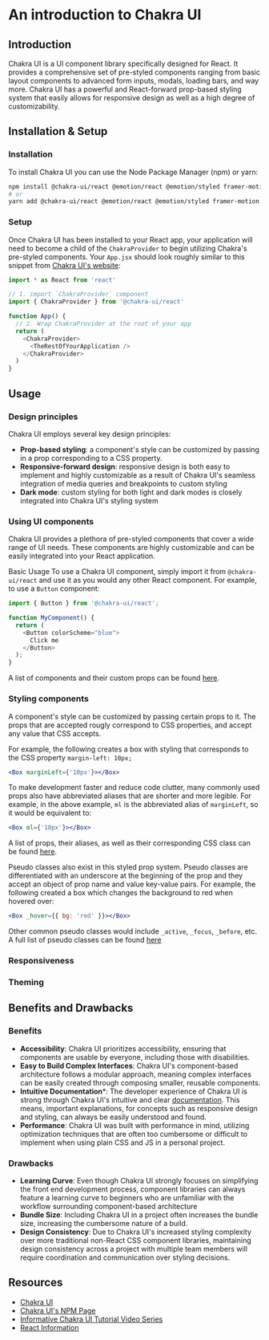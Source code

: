 # An introduction to Chakra UI

## Introduction
Chakra UI is a UI component library specifically designed for React. It provides a comprehensive set of pre-styled components ranging from basic layout components to advanced form inputs, modals, loading bars, and way more. Chakra UI has a powerful and React-forward prop-based styling system that easily allows for responsive design as well as a high degree of customizability.

## Installation & Setup
### Installation
To install Chakra UI you can use the Node Package Manager (npm) or yarn:
```bash
npm install @chakra-ui/react @emotion/react @emotion/styled framer-motion
# or
yarn add @chakra-ui/react @emotion/react @emotion/styled framer-motion
```
### Setup
Once Chakra UI has been installed to your React app, your application will need to become a child of the `ChakraProvider` to begin utilizing Chakra's pre-styled components. Your `App.jsx` should look roughly similar to this snippet from [Chakra UI's website](https://chakra-ui.com/getting-started):
```js
import * as React from 'react'

// 1. import `ChakraProvider` component
import { ChakraProvider } from '@chakra-ui/react'

function App() {
  // 2. Wrap ChakraProvider at the root of your app
  return (
    <ChakraProvider>
      <TheRestOfYourApplication />
    </ChakraProvider>
  )
}
```

## Usage

### Design principles

Chakra UI employs several key design principles:

- **Prop-based styling**: a component's style can be customized by passing in a prop corresponding to a CSS property.
- **Responsive-forward design**: responsive design is both easy to implement and highly customizable as a result of Chakra UI's seamless integration of media queries and breakpoints to custom styling
- **Dark mode**: custom styling for both light and dark modes is closely integrated into Chakra UI's styling system

### Using UI components

Chakra UI provides a plethora of pre-styled components that cover a wide range of UI needs. These components are highly customizable and can be easily integrated into your React application.

Basic Usage
To use a Chakra UI component, simply import it from `@chakra-ui/react` and use it as you would any other React component. For example, to use a `Button` component:

```js
import { Button } from '@chakra-ui/react';

function MyComponent() {
  return (
    <Button colorScheme="blue">
      Click me
    </Button>
  );
}
```
A list of components and their custom props can be found [here](https://chakra-ui.com/docs/components).


### Styling components

A component's style can be customized by passing certain props to it. The props that are accepted rougly correspond to CSS properties, and accept any value that CSS accepts.

For example, the following creates a box with styling that corresponds to the CSS property `margin-left: 10px;`
```jsx
<Box marginLeft={'10px'}></Box>
```
To make development faster and reduce code clutter, many commonly used props also have abbreviated aliases that are shorter and more legible. For example, in the above example, `ml` is the abbreviated alias of `marginLeft`, so it would be equivalent to:
```jsx
<Box ml={'10px'}></Box>
```
A list of props, their aliases, as well as their corresponding CSS class can be found [here](https://chakra-ui.com/docs/styled-system/style-props).

Pseudo classes also exist in this styled prop system. Pseudo classes are differentiated with an underscore at the beginning of the prop and they accept an object of prop name and value key-value pairs. For example, the following created a box which changes the background to red when hovered over:
```jsx
<Box _hover={{ bg: 'red' }}></Box>
```
Other common pseudo classes would include `_active`, `_focus`, `_before`, etc. A full list of pseudo classes can be found [here](https://chakra-ui.com/docs/styled-system/style-props#pseudo)

### Responsiveness

 

### Theming



## Benefits and Drawbacks

### Benefits
- **Accessibility**: Chakra UI prioritizes accessibility, ensuring that components are usable by everyone, including those with disabilities.
- **Easy to Build Complex Interfaces**: Chakra UI's component-based architecture follows a modular approach, meaning complex interfaces can be easily created through composing smaller, reusable components.
- **Intuitive Documentation***: The developer experience of Chakra UI is strong through Chakra UI's intuitive and clear [documentation](https://chakra-ui.com/docs/styled-system/style-props). This means, important explanations, for concepts such as responsive design and styling, can always be easily understood and found.
- **Performance**: Chakra UI was built with performance in mind, utilizing optimization techniques that are often too cumbersome or difficult to implement when using plain CSS and JS in a personal project.

### Drawbacks
- **Learning Curve**: Even though Chakra UI strongly focuses on simplifying the front end development process, component libraries can always feature a learning curve to beginners who are unfamiliar with the workflow surrounding component-based architecture
- **Bundle Size**: Including Chakra UI in a project often increases the bundle size, increasing the cumbersome nature of a build.
- **Design Consistency**: Due to Chakra UI's increased styling complexity over more traditional non-React CSS component libraries, maintaining design consistency across a project with multiple team members will require coordination and communication over styling decisions.


## Resources
- [Chakra UI](https://chakra-ui.com/)
- [Chakra UI's NPM Page](https://www.npmjs.com/package/@chakra-ui/react)
- [Informative Chakra UI Tutorial Video Series](https://www.youtube.com/watch?v=iXsM6NkEmFc&list=PL4cUxeGkcC9hcnIeryurNMMcGBHp7AYlP)
- [React Information](./React.md)